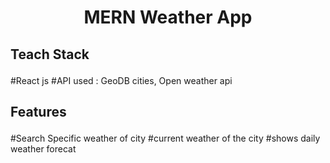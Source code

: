# <p align="center"> MERN Weather App</p>

## <p align="left">Teach Stack</p> 
#React js
#API used : GeoDB cities, Open weather api

## <p align="left"> Features </p>
#Search Specific weather of city
#current weather of the city
#shows daily weather forecat





